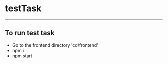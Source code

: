 # testTask
___
## To run test task
- Go to the frontend directory 'cd/frontend'
- npm i
- npm start
